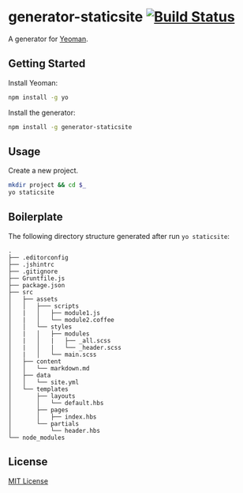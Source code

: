 # generator-staticsite [![Build Status](https://secure.travis-ci.org/adrianolaru/generator-staticsite.png?branch=master)](https://travis-ci.org/adrianolaru/generator-staticsite)

A generator for [Yeoman](http://yeoman.io).


## Getting Started

Install Yeoman:

```bash
npm install -g yo
```

Install the generator:

```bash
npm install -g generator-staticsite
```

## Usage

Create a new project.

```bash
mkdir project && cd $_
yo staticsite
```

## Boilerplate
The following directory structure generated after run `yo staticsite`:

    .
    ├── .editorconfig
    ├── .jshintrc
    ├── .gitignore
    ├── Gruntfile.js
    ├── package.json
    ├── src
    │   ├── assets
    │   │   ├─── scripts
    │   |   │   ├── module1.js
    │   |   │   └── module2.coffee
    │   │   └── styles
    │   |   │   ├── modules
    │   |   │   |   ├── _all.scss
    │   |   │   |   └── _header.scss
    │   |   │   └── main.scss
    │   ├── content
    │   │   └── markdown.md
    │   ├── data
    │   │   └── site.yml
    │   └── templates
    │       ├── layouts
    │       │   └── default.hbs
    │       ├── pages
    │       │   ├── index.hbs
    │       └── partials
    │           └── header.hbs
    └── node_modules


## License

[MIT License](http://en.wikipedia.org/wiki/MIT_License)

